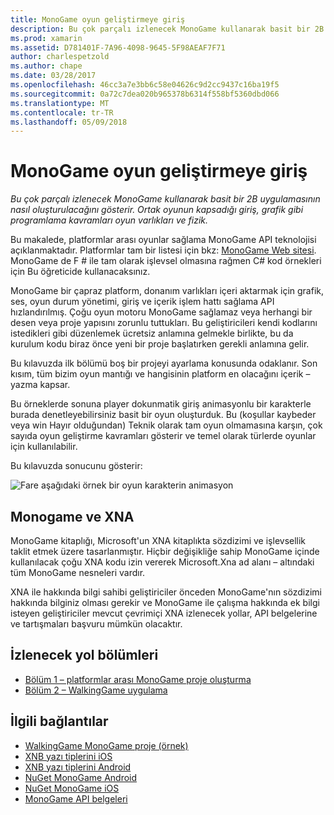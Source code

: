 ```yaml
---
title: MonoGame oyun geliştirmeye giriş
description: Bu çok parçalı izlenecek MonoGame kullanarak basit bir 2B uygulamasının nasıl oluşturulacağını gösterir.  Ortak oyunun kapsadığı giriş, grafik gibi programlama kavramları oyun varlıkları ve fizik.
ms.prod: xamarin
ms.assetid: D781401F-7A96-4098-9645-5F98AEAF7F71
author: charlespetzold
ms.author: chape
ms.date: 03/28/2017
ms.openlocfilehash: 46cc3a7e3bb6c58e04626c9d2cc9437c16ba19f5
ms.sourcegitcommit: 0a72c7dea020b965378b6314f558bf5360dbd066
ms.translationtype: MT
ms.contentlocale: tr-TR
ms.lasthandoff: 05/09/2018
---
```

# <a name="introduction-to-game-development-with-monogame"></a>MonoGame oyun geliştirmeye giriş

_Bu çok parçalı izlenecek MonoGame kullanarak basit bir 2B uygulamasının nasıl oluşturulacağını gösterir.  Ortak oyunun kapsadığı giriş, grafik gibi programlama kavramları oyun varlıkları ve fizik._

Bu makalede, platformlar arası oyunlar sağlama MonoGame API teknolojisi açıklanmaktadır. Platformlar tam bir listesi için bkz: [MonoGame Web sitesi](http://www.monogame.net/). MonoGame de F # ile tam olarak işlevsel olmasına rağmen C# kod örnekleri için Bu öğreticide kullanacaksınız.

MonoGame bir çapraz platform, donanım varlıkları içeri aktarmak için grafik, ses, oyun durum yönetimi, giriş ve içerik işlem hattı sağlama API hızlandırılmış. Çoğu oyun motoru MonoGame sağlamaz veya herhangi bir desen veya proje yapısını zorunlu tuttukları.  Bu geliştiricileri kendi kodlarını istedikleri gibi düzenlemek ücretsiz anlamına gelmekle birlikte, bu da kurulum kodu biraz önce yeni bir proje başlatırken gerekli anlamına gelir.

Bu kılavuzda ilk bölümü boş bir projeyi ayarlama konusunda odaklanır. Son kısım, tüm bizim oyun mantığı ve hangisinin platform en olacağını içerik – yazma kapsar.

Bu örneklerde sonuna player dokunmatik giriş animasyonlu bir karakterle burada denetleyebilirsiniz basit bir oyun oluşturduk.  Bu (koşullar kaybeder veya win Hayır olduğundan) Teknik olarak tam oyun olmamasına karşın, çok sayıda oyun geliştirme kavramları gösterir ve temel olarak türlerde oyunlar için kullanılabilir. 

Bu kılavuzda sonucunu gösterir:

![Fare aşağıdaki örnek bir oyun karakterin animasyon](images/image1.gif)

## <a name="monogame-and-xna"></a>Monogame ve XNA

MonoGame kitaplığı, Microsoft'un XNA kitaplıkta sözdizimi ve işlevsellik taklit etmek üzere tasarlanmıştır.  Hiçbir değişikliğe sahip MonoGame içinde kullanılacak çoğu XNA kodu izin vererek Microsoft.Xna ad alanı – altındaki tüm MonoGame nesneleri vardır. 

XNA ile hakkında bilgi sahibi geliştiriciler önceden MonoGame'nın sözdizimi hakkında bilginiz olması gerekir ve MonoGame ile çalışma hakkında ek bilgi isteyen geliştiriciler mevcut çevrimiçi XNA izlenecek yollar, API belgelerine ve tartışmaları başvuru mümkün olacaktır.


## <a name="walkthrough-parts"></a>İzlenecek yol bölümleri

- [Bölüm 1 – platformlar arası MonoGame proje oluşturma](~/graphics-games/monogame/introduction/part1.md)
- [Bölüm 2 – WalkingGame uygulama](~/graphics-games/monogame/introduction/part2.md)

## <a name="related-links"></a>İlgili bağlantılar

- [WalkingGame MonoGame proje (örnek)](https://developer.xamarin.com/samples/mobile/WalkingGameMG/)
- [XNB yazı tiplerini iOS](https://github.com/mono/CocosSharp/tree/master/Samples/GameStarterKit/GameStarterKit/Content/fonts)
- [XNB yazı tiplerini Android](https://github.com/mono/CocosSharp/tree/master/Samples/GameStarterKit/GameStarterKit/Assets/Content/fonts)
- [NuGet MonoGame Android](https://www.nuget.org/packages/MonoGame.Framework.Android/)
- [NuGet MonoGame iOS](https://www.nuget.org/packages/MonoGame.Framework.iOS/)
- [MonoGame API belgeleri](http://www.monogame.net/documentation/?page=main)

